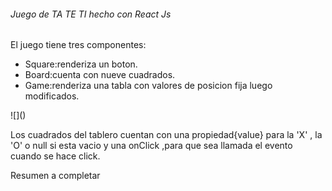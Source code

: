<h6>Juego de TA TE TI hecho con React Js</h6>
El juego tiene tres componentes:
<ul>
<li>Square:renderiza un boton.</li>
  <li>Board:cuenta con nueve cuadrados.</li>
  <li>Game:renderiza una tabla con valores de posicion fija luego modificados.</li>
</ul>
![]()
<p>Los cuadrados del tablero cuentan con una propiedad{value} para la 'X' , la 'O' o null si esta vacio  y una onClick ,para que sea llamada el evento cuando se hace click.</p>
Resumen a completar
